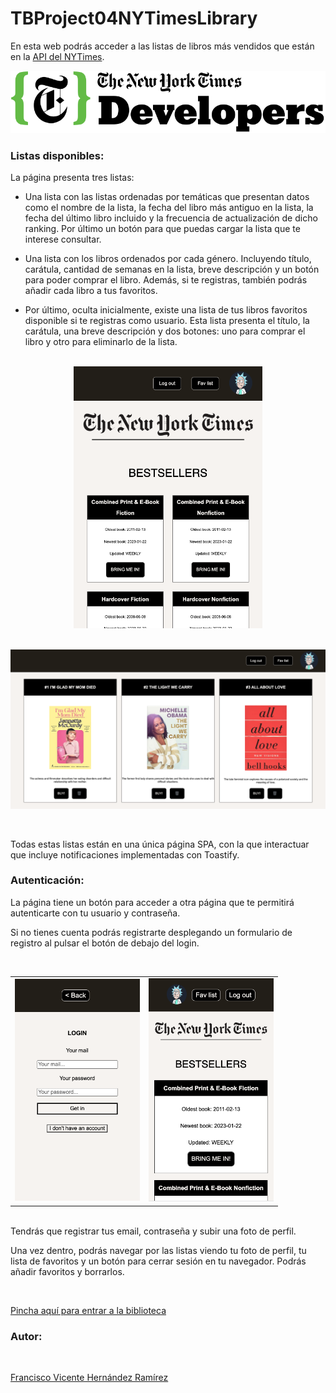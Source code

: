 # TBProject04NYTimesLibrary

En esta web podrás acceder a las listas de libros más vendidos que están en la [API del NYTimes](https://developer.nytimes.com/apis).


![NYT_logo](./assets/nyt.svg)


### **Listas disponibles:**

La página presenta tres listas:

- Una lista con las listas ordenadas por temáticas que presentan datos como el nombre de la lista, la fecha del libro más antiguo en la lista, la fecha del último libro incluido y la frecuencia de actualización de dicho ranking. Por último un botón para que puedas cargar la lista que te interese consultar.

- Una lista con los libros ordenados por cada género. Incluyendo título, carátula, cantidad de semanas en la lista, breve descripción y un botón para poder comprar el libro. Además, si te registras, también podrás añadir cada libro a tus favoritos.

- Por último, oculta inicialmente, existe una lista de tus libros favoritos disponible si te registras como usuario. Esta lista presenta el título, la carátula, una breve descripción y dos botones: uno para comprar el libro y otro para eliminarlo de la lista.

<br>

<div align="center">
  <img src="./assets/mainlist.png" style="width:60%; height:auto;">
</div>

<br>

![fav_list](./assets/favlist.png)

<br>


Todas estas listas están en una única página SPA, con la que interactuar que incluye notificaciones implementadas con Toastify.



### **Autenticación:**

La página tiene un botón para acceder a otra página que te permitirá autenticarte con tu usuario y contraseña.

Si no tienes cuenta podrás registrarte desplegando un formulario de registro al pulsar el botón de debajo del login.

<br>

<div align="center">
<table>
  <tr>
    <td>
<img src="./assets/nytmobilefirst2.png" style="width:200px; height:auto;">
</td>
    <td>
        <img src="./assets/nytmobilefirst.png" style="width:200px; height:auto;">
    </td>
  </tr>
</table>
</div>

<br>
Tendrás que registrar tus email, contraseña y subir una foto de perfil.

Una vez dentro, podrás navegar por las listas viendo tu foto de perfil, tu lista de favoritos y un botón para cerrar sesión en tu navegador. Podrás añadir favoritos y borrarlos.

<br>

[Pincha aquí para entrar a la biblioteca](https://francsy.github.io/TBProject04NYTimesLibrary/)


### **Autor:**

<br>

[Francisco Vicente Hernández Ramírez](https://github.com/Francsy)

